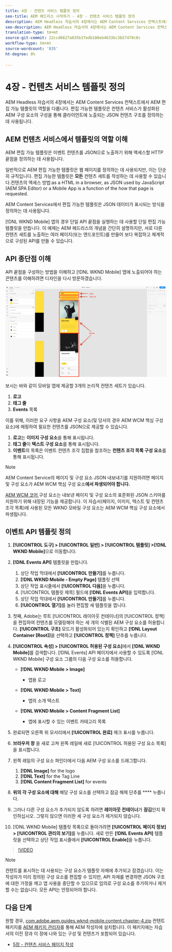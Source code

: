 ```yaml
---
title: 4장 - 컨텐츠 서비스 템플릿 정의
seo-title: AEM 헤드리스 시작하기 - 4장 - 컨텐츠 서비스 템플릿 정의
description: AEM Headless 자습서의 4장에서는 AEM Content Services 컨텍스트에서 AEM 편집 가능 템플릿의 역할을 다룹니다. 편집 가능한 템플릿은 AEM Content Services가 궁극적으로 노출되는 JSON 컨텐츠 구조를 정의하는 데 사용됩니다.
seo-description: AEM Headless 자습서의 4장에서는 AEM Content Services 컨텍스트에서 AEM 편집 가능 템플릿의 역할을 다룹니다. 편집 가능한 템플릿은 AEM Content Services가 궁극적으로 노출되는 JSON 컨텐츠 구조를 정의하는 데 사용됩니다.
translation-type: tm+mt
source-git-commit: 22ccd6627a035b37edb180eb4633bc3b57470c0c
workflow-type: tm+mt
source-wordcount: '835'
ht-degree: 0%

---
```



# 4장 - 컨텐츠 서비스 템플릿 정의

AEM Headless 자습서의 4장에서는 AEM Content Services 컨텍스트에서 AEM 편집 가능 템플릿의 역할을 다룹니다. 편집 가능한 템플릿은 컨텐츠 서비스가 활성화된 AEM 구성 요소의 구성을 통해 클라이언트에 노출되는 JSON 컨텐츠 구조를 정의하는 데 사용됩니다.

## AEM 컨텐츠 서비스에서 템플릿의 역할 이해

AEM 편집 가능 템플릿은 이벤트 컨텐츠를 JSON으로 노출하기 위해 액세스할 HTTP 끝점을 정의하는 데 사용됩니다.

일반적으로 AEM 편집 가능한 템플릿은 웹 페이지를 정의하는 데 사용되지만, 이는 단순히 규칙입니다. 편집 가능한 템플릿은 **모든** 컨텐츠 세트를 작성하는 데 사용할 수 있습니다.컨텐츠의 액세스 방법:as a HTML in a browser, as JSON used by JavaScript (AEM SPA Editor) or a Mobile App is a function of the how that page is requested.

AEM Content Services에서 편집 가능한 템플릿은 JSON 데이터가 표시되는 방식을 정의하는 데 사용됩니다.

[!DNL WKND Mobile] 앱의 경우 단일 API 끝점을 실행하는 데 사용할 단일 편집 가능 템플릿을 만듭니다. 이 예제는 AEM 헤드리스의 개념을 간단히 설명하지만, 서로 다른 컨텐츠 세트를 노출하는 여러 페이지(또는 엔드포인트)를 만들어 보다 복잡하고 체계적으로 구성된 API를 만들 수 있습니다.

## API 종단점 이해

API 끝점을 구성하는 방법을 이해하고 [!DNL WKND Mobile] 앱에 노출되어야 하는 콘텐츠를 이해하려면 디자인을 다시 방문하겠습니다.

![이벤트 API 페이지 분해](./assets/chapter-4/design-to-component-mapping.png)

보시는 바와 같이 모바일 앱에 제공할 3개의 논리적 컨텐츠 세트가 있습니다.

1. **로고**
2. **태그 줄**
3. **Events** 목록

이를 위해, 이러한 요구 사항을 AEM 구성 요소(및 당사의 경우 AEM WCM 핵심 구성 요소)에 매핑하여 필요한 컨텐츠를 JSON으로 제공할 수 있습니다.

1. **로고**&#x200B;는 **이미지 구성 요소**&#x200B;을 통해 표시됩니다.
2. **태그 줄**&#x200B;이 **텍스트 구성 요소**&#x200B;를 통해 표시됩니다.
3. **이벤트**&#x200B;의 목록은 이벤트 컨텐츠 조각 집합을 참조하는 **컨텐츠 조각 목록 구성 요소**&#x200B;를 통해 표시됩니다.

>[!NOTE]
>
>AEM Content Service의 페이지 및 구성 요소 JSON 내보내기를 지원하려면 페이지 및 구성 요소가 AEM WCM 핵심 구성 요소&#x200B;**에서 파생되어야 합니다.**
>
>[AEM WCM 코어 ](https://github.com/Adobe-Marketing-Cloud/aem-core-wcm-components) 구성 요소는 내보낸 페이지 및 구성 요소의 표준화된 JSON 스키마를 지원하기 위해 내장된 기능을 제공합니다. 이 자습서(페이지, 이미지, 텍스트 및 컨텐츠 조각 목록)에 사용된 모든 WKND 모바일 구성 요소는 AEM WCM 핵심 구성 요소에서 파생됩니다.

## 이벤트 API 템플릿 정의

1. **[!UICONTROL 도구] > [!UICONTROL 일반] > [!UICONTROL 템플릿] >[!DNL WKND Mobile]**&#x200B;으로 이동합니다.

1. **[!DNL Events API]** 템플릿을 만듭니다.

   1. 상단 작업 막대에서 **[!UICONTROL 만들기]**&#x200B;를 누릅니다.
   1. **[!DNL WKND Mobile - Empty Page]** 템플릿 선택
   1. 상단 작업 표시줄에서 **[!UICONTROL 다음]**&#x200B;을 누릅니다.
   1. [!UICONTROL 템플릿 제목] 필드에 **[!DNL Events API]**&#x200B;을 입력합니다.
   1. 상단 작업 막대에서 **[!UICONTROL 만들기]**&#x200B;를 누릅니다.
   1. **[!UICONTROL 열기]**&#x200B;를 눌러 편집할 새 템플릿을 엽니다.

1. 첫째, Adobe는 루트 [!UICONTROL 레이아웃 컨테이너]의 [!UICONTROL 정책]을 편집하여 컨텐츠를 모델링해야 하는 세 개의 식별된 AEM 구성 요소를 허용합니다. **[!UICONTROL 구조]** 모드가 활성화되어 있는지 확인하고 **[!DNL Layout Container \[Root\]]**&#x200B;을 선택하고 **[!UICONTROL 정책]** 단추를 누릅니다.
1. **[!UICONTROL 속성] > [!UICONTROL 허용된 구성 요소]**&#x200B;에서 **[!DNL WKND Mobile]**&#x200B;를 검색합니다. [!DNL Events] API 페이지에서 사용할 수 있도록 [!DNL WKND Mobile] 구성 요소 그룹의 다음 구성 요소를 허용합니다.

   * **[!DNL WKND Mobile > Image]**

      * 앱용 로고
   * **[!DNL WKND Mobile > Text]**

      * 앱의 소개 텍스트
   * **[!DNL WKND Mobile > Content Fragment List]**

      * 앱에 표시할 수 있는 이벤트 카테고리 목록



1. 완료되면 오른쪽 위 모서리에서 **[!UICONTROL 완료]** 체크 표시를 누릅니다.
1. **브라우저 창** 을 새로 고쳐 왼쪽 레일에 새로  [!UICONTROL 허용된 구성 요소 목록] 을 표시합니다.
1. 왼쪽 레일의 구성 요소 파인더에서 다음 AEM 구성 요소를 드래그합니다.
   1. **[!DNL Image]** for the logo
   2. **[!DNL Text]** for the Tag Line
   3. **[!DNL Content Fragment List]** for events
1. **위의 각 구성 요소에 대해** 해당 구성 요소를 선택하고 잠금 해제 단추를  **** 누릅니다.
1. 그러나 다른 구성 요소가 추가되지 않도록 하려면 **레이아웃 컨테이너**&#x200B;가 **잠김**&#x200B;인지 확인하십시오. 그렇지 않으면 이러한 세 구성 요소가 제거되지 않습니다.
1. [!DNL WKND Mobile] 템플릿 목록으로 돌아가려면 **[!UICONTROL 페이지 정보] > [!UICONTROL 관리의 보기]**&#x200B;를 누릅니다. 새로 만든 **[!DNL Events API]** 템플릿을 선택하고 상단 작업 표시줄에서 **[!UICONTROL Enable]**&#x200B;을 누릅니다.

>[!VIDEO](https://video.tv.adobe.com/v/28342/?quality=12&learn=on)

>[!NOTE]
>
> 컨텐트를 표시하는 데 사용되는 구성 요소가 템플릿 자체에 추가되고 잠겼습니다. 이는 작성자가 미리 정의된 구성 요소를 편집할 수 있지만, API 자체를 변경하면 JSON 구조에 대한 가정을 깨고 앱 사용을 중단할 수 있으므로 임의로 구성 요소를 추가하거나 제거할 수는 없습니다. 모든 API는 안정되어야 합니다.

## 다음 단계

원할 경우, [com.adobe.aem.guides.wknd-mobile.content.chapter-4.zip](https://github.com/adobe/aem-guides-wknd-mobile/releases/latest) 컨텐트 패키지를 [AEM 패키지 관리자](http://localhost:4502/crx/packmgr/index.jsp)를 통해 AEM 작성자에 설치합니다. 이 패키지에는 자습서의 이전 장과 이 장에 나와 있는 구성 및 컨텐츠가 포함되어 있습니다.

* [5장 - 컨텐츠 서비스 페이지 작성](./chapter-5.md)

